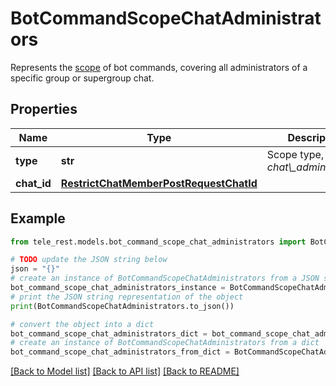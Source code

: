 # BotCommandScopeChatAdministrators

Represents the [scope](https://core.telegram.org/bots/api/#botcommandscope) of bot commands, covering all administrators of a specific group or supergroup chat.

## Properties

Name | Type | Description | Notes
------------ | ------------- | ------------- | -------------
**type** | **str** | Scope type, must be *chat\\_administrators* | [default to 'chat_administrators']
**chat_id** | [**RestrictChatMemberPostRequestChatId**](RestrictChatMemberPostRequestChatId.md) |  | 

## Example

```python
from tele_rest.models.bot_command_scope_chat_administrators import BotCommandScopeChatAdministrators

# TODO update the JSON string below
json = "{}"
# create an instance of BotCommandScopeChatAdministrators from a JSON string
bot_command_scope_chat_administrators_instance = BotCommandScopeChatAdministrators.from_json(json)
# print the JSON string representation of the object
print(BotCommandScopeChatAdministrators.to_json())

# convert the object into a dict
bot_command_scope_chat_administrators_dict = bot_command_scope_chat_administrators_instance.to_dict()
# create an instance of BotCommandScopeChatAdministrators from a dict
bot_command_scope_chat_administrators_from_dict = BotCommandScopeChatAdministrators.from_dict(bot_command_scope_chat_administrators_dict)
```
[[Back to Model list]](../README.md#documentation-for-models) [[Back to API list]](../README.md#documentation-for-api-endpoints) [[Back to README]](../README.md)


